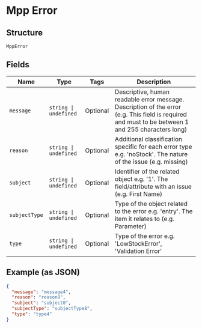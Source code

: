 
# Mpp Error

## Structure

`MppError`

## Fields

| Name | Type | Tags | Description |
|  --- | --- | --- | --- |
| `message` | `string \| undefined` | Optional | Descriptive, human readable error message. Description of the error (e.g. This field is required and must to be between 1 and 255 characters long) |
| `reason` | `string \| undefined` | Optional | Additional classification specific for each error type e.g. 'noStock'. The nature of the issue (e.g. missing) |
| `subject` | `string \| undefined` | Optional | Identifier of the related object e.g. '1'. The field/attribute with an issue (e.g. First Name) |
| `subjectType` | `string \| undefined` | Optional | Type of the object related to the error e.g. 'entry'. The item it relates to (e.g. Parameter) |
| `type` | `string \| undefined` | Optional | Type of the error e.g. 'LowStockError', 'Validation Error' |

## Example (as JSON)

```json
{
  "message": "message4",
  "reason": "reason8",
  "subject": "subject0",
  "subjectType": "subjectType8",
  "type": "type4"
}
```

